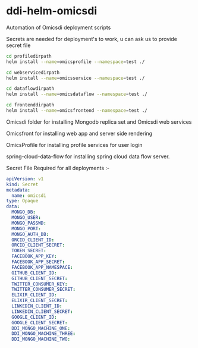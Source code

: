 # ddi-helm-omicsdi
Automation of Omicsdi deployment scripts 

Secrets are needed for deployment's to work, u can ask us to provide secret file

```bash 
cd profiledirpath
helm install --name=omicsprofile --namespace=test ./

cd webservicedirpath
helm install --name=omicsservice --namespace=test ./

cd dataflowdirpath
helm install --name=omicsdataflow --namespace=test ./

cd frontenddirpath
helm install --name=omicsfrontend --namespace=test ./
```

Omicsdi folder for installing Mongodb replica set and Omicsdi web services 

Omicsfront for installing web app and server side rendering

OmicsProfile for installing profile services for user login

spring-cloud-data-flow for installing spring cloud data flow server.

Secret File Required for all deployments :-

``` yaml
apiVersion: v1
kind: Secret
metadata:
  name: omicsdi
type: Opaque
data:
  MONGO_DB: 
  MONGO_USER: 
  MONGO_PASSWD: 
  MONGO_PORT: 
  MONGO_AUTH_DB:
  ORCID_CLIENT_ID: 
  ORCID_CLIENT_SECRET: 
  TOKEN_SECRET: 
  FACEBOOK_APP_KEY: 
  FACEBOOK_APP_SECRET: 
  FACEBOOK_APP_NAMESPACE: 
  GITHUB_CLIENT_ID: 
  GITHUB_CLIENT_SECRET: 
  TWITTER_CONSUMER_KEY: 
  TWITTER_CONSUMER_SECRET: 
  ELIXIR_CLIENT_ID: 
  ELIXIR_CLIENT_SECRET: 
  LINKEDIN_CLIENT_ID: 
  LINKEDIN_CLIENT_SECRET: 
  GOOGLE_CLIENT_ID: 
  GOOGLE_CLIENT_SECRET: 
  DDI_MONGO_MACHINE_ONE: 
  DDI_MONGO_MACHINE_THREE: 
  DDI_MONGO_MACHINE_TWO: 
```

